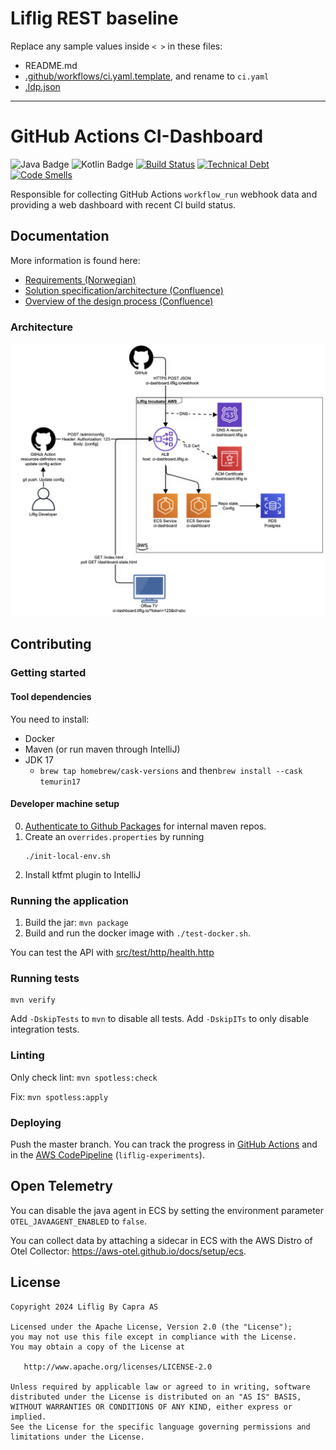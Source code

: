 # Liflig REST baseline

Replace any sample values inside `< >` in these files:

- README.md
- [.github/workflows/ci.yaml.template](.github/workflows/ci.yaml.template), and rename to `ci.yaml`
- [.ldp.json](.ldp.json)

---

# GitHub Actions CI-Dashboard

![Java Badge](https://img.shields.io/badge/java-17-blue?logo=java)
![Kotlin Badge](https://img.shields.io/badge/kotlin--blue?logo=kotlin)
[![Build Status](https://github.com/capralifecycle/github-actions-ci-dashboard/actions/workflows/ci.yaml/badge.svg)](https://github.com/capralifecycle/github-actions-ci-dashboard/actions/workflows/ci.yaml)
[![Technical Debt](https://sonarcloud.io/api/project_badges/measure?project=capralifecycle_github-actions-ci-dashboard&metric=sqale_index&token=c098b4d25bf2f8a05ee55cb9aeb4b84eb1329689)](https://sonarcloud.io/summary/new_code?id=capralifecycle_github-actions-ci-dashboard)
[![Code Smells](https://sonarcloud.io/api/project_badges/measure?project=capralifecycle_github-actions-ci-dashboard&metric=code_smells&token=c098b4d25bf2f8a05ee55cb9aeb4b84eb1329689)](https://sonarcloud.io/summary/new_code?id=capralifecycle_github-actions-ci-dashboard)

Responsible for collecting GitHub Actions `workflow_run` webhook data and providing a web dashboard with recent CI build status.

## Documentation

More information is found here:

- [Requirements (Norwegian)](./docs/requirements.md)
- [Solution specification/architecture (Confluence)](https://liflig.atlassian.net/l/cp/Qc1oFmJF)
- [Overview of the design process (Confluence)](https://liflig.atlassian.net/wiki/x/PgBSDg)

### Architecture

![AWS infra architecture](./docs/infrastructure-architecture.png)

## Contributing

### Getting started

#### Tool dependencies

You need to install:

- Docker
- Maven (or run maven through IntelliJ)
- JDK 17
    - `brew tap homebrew/cask-versions` and then`brew install --cask temurin17`

#### Developer machine setup

0. [Authenticate to Github Packages](https://docs.github.com/en/packages/working-with-a-github-packages-registry/working-with-the-apache-maven-registry) for internal maven
   repos.
1. Create an `overrides.properties` by running
    ```shell
    ./init-local-env.sh
    ```
3. Install ktfmt plugin to IntelliJ

### Running the application

1. Build the jar: `mvn package`
2. Build and run the docker image with `./test-docker.sh`.

You can test the API with [src/test/http/health.http](src/test/http/health.http)

### Running tests

```shell
mvn verify
```

Add `-DskipTests` to `mvn` to disable all tests.
Add `-DskipITs` to only disable integration tests.

### Linting

Only check lint: `mvn spotless:check`

Fix: `mvn spotless:apply`

### Deploying

Push the master branch.
You can track the progress in [GitHub Actions](https://github.com/capralifecycle/github-actions-ci-dashboard/actions/workflows/ci.yaml)
and in
the [AWS CodePipeline](https://eu-west-1.console.aws.amazon.com/codesuite/codepipeline/pipelines/experiments-apps/view?region=eu-west-1) (`liflig-experiments`).

## Open Telemetry

You can disable the java agent in ECS by setting the environment parameter `OTEL_JAVAAGENT_ENABLED` to `false`.

You can collect data by attaching a sidecar in ECS with the AWS Distro of Otel Collector: https://aws-otel.github.io/docs/setup/ecs.

## License

```text
Copyright 2024 Liflig By Capra AS

Licensed under the Apache License, Version 2.0 (the "License");
you may not use this file except in compliance with the License.
You may obtain a copy of the License at

   http://www.apache.org/licenses/LICENSE-2.0

Unless required by applicable law or agreed to in writing, software
distributed under the License is distributed on an "AS IS" BASIS,
WITHOUT WARRANTIES OR CONDITIONS OF ANY KIND, either express or implied.
See the License for the specific language governing permissions and
limitations under the License.
```
